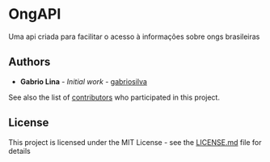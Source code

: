 # OngAPI

Uma api criada para facilitar o acesso à informações sobre ongs brasileiras

## Authors

* **Gabrio Lina** - *Initial work* - [gabriosilva](https://github.com/gabriosilva)

See also the list of [contributors](https://github.com/gabriosilva/OngAPI/contributors) who participated in this project.

## License

This project is licensed under the MIT License - see the [LICENSE.md](LICENSE.md) file for details